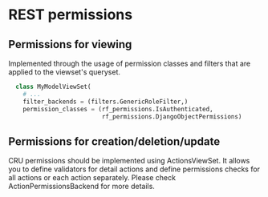 # REST permissions

## Permissions for viewing

Implemented through the usage of permission classes and filters that are applied to the viewset's queryset.

```python
  class MyModelViewSet(
    # ...
    filter_backends = (filters.GenericRoleFilter,)
    permission_classes = (rf_permissions.IsAuthenticated,
                          rf_permissions.DjangoObjectPermissions)
```

## Permissions for creation/deletion/update

CRU permissions should be implemented using ActionsViewSet.
It allows you to define validators for detail actions and define permissions checks
for all actions or each action separately. Please check ActionPermissionsBackend for more details.
